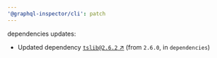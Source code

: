 ```yaml
---
'@graphql-inspector/cli': patch
---
```

dependencies updates:
  - Updated dependency [`tslib@2.6.2` ↗︎](https://www.npmjs.com/package/tslib/v/2.6.2) (from
    `2.6.0`, in `dependencies`)
